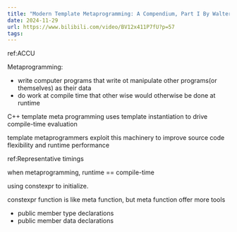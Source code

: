 ```yaml
---
title: "Modern Template Metaprogramming: A Compendium, Part I By Walter E. Brown"
date: 2024-11-29
url: https://www.bilibili.com/video/BV12x411P7fU?p=57
tags:
---
```


ref:ACCU

Metaprogramming:

- write computer programs that write ot manipulate other programs(or themselves) as their data
- do work at compile time that other wise would otherwise be done at runtime

C++ template meta programming uses template instantiation to drive compile-time evaluation

template metaprogrammers exploit this machinery to improve source code flexibility and runtime performance

ref:Representative timings

when metaprogramming, runtime == compile-time

using constexpr to initialize.

constexpr function is like meta function, but meta function offer more tools

- public member type declarations
- public member data declarations
